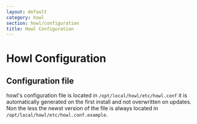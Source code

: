 ```yaml
---
layout: default
category: howl
section: howl/configuration
title: Howl Configuration
---
```

# Howl Configuration

## Configuration file
howl's configuration file is located in `/opt/local/howl/etc/howl.conf` it is automatically generated on the first install and not overwritten on updates. Non the less the newst version of the file is always located in `/opt/local/howl/etc/howl.conf.example`.

